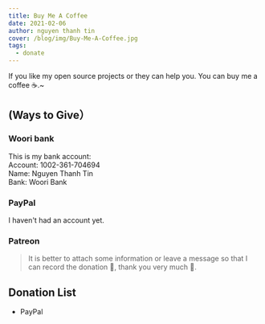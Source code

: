 ```yaml
---
title: Buy Me A Coffee
date: 2021-02-06
author: nguyen thanh tin
cover: /blog/img/Buy-Me-A-Coffee.jpg
tags:
  - donate
---
```


If you like my open source projects or they can help you. You can buy me a coffee ☕.~

<!--more-->

## (Ways to Give）

### Woori bank
This is my bank account: <br/>
Account: 1002-361-704694<br/>
Name: Nguyen Thanh Tin<br/>
Bank: Woori Bank

### PayPal

<!-- [https://paypal.me/ngthanhtin](https://paypal.me/g1eny0ung) -->
I haven't had an account yet.

### Patreon

<!-- <a href="https://www.patreon.com/bePatron?u=42327574" data-patreon-widget-type="become-patron-button">Become a Patron!</a><script async src="https://c6.patreon.com/becomePatronButton.bundle.js"></script> -->

> It is better to attach some information or leave a message so that I can record the donation 📝, thank you very much 🙏.

## Donation List
- PayPal
